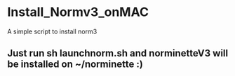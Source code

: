 # Install_Normv3_onMAC
A simple script to install norm3


## Just run sh launchnorm.sh and norminetteV3 will be installed on ~/norminette :)

